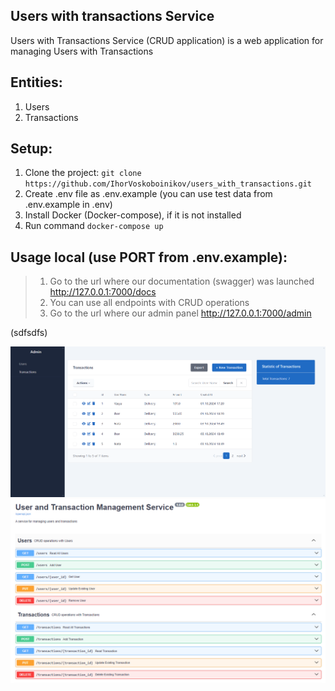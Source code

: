 ## Users with transactions Service

Users with Transactions Service (CRUD application) is a web application for managing Users with Transactions

## Entities:

1. Users
2. Transactions

## Setup:

1. Clone the project: ```git clone https://github.com/IhorVoskoboinikov/users_with_transactions.git```
2. Create .env file as .env.example (you can use test data from .env.example in .env)
3. Install Docker (Docker-compose), if it is not installed
4. Run command ```docker-compose up``` 

## Usage local (use PORT from .env.example):

> 1. Go to the url where our documentation (swagger) was launched http://127.0.0.1:7000/docs
> 2. You can use all endpoints with CRUD operations
> 3. Go to the url where our admin panel http://127.0.0.1:7000/admin

(sdfsdfs)


![Website Interface](DEMO.PNG)
![Website Interface](DEMO_0.PNG)